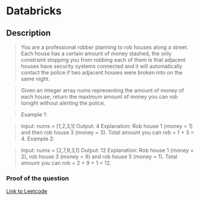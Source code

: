 # Databricks

## Description

>You are a professional robber planning to rob houses along a street. Each house has a certain amount of money stashed, the only constraint stopping you from robbing each of them is that adjacent houses have security systems connected and it will automatically contact the police if two adjacent houses were broken into on the same night.

>Given an integer array nums representing the amount of money of each house, return the maximum amount of money you can rob tonight without alerting the police.



>Example 1:

>Input: nums = [1,2,3,1]
Output: 4
Explanation: Rob house 1 (money = 1) and then rob house 3 (money = 3).
Total amount you can rob = 1 + 3 = 4.
Example 2:

>Input: nums = [2,7,9,3,1]
Output: 12
Explanation: Rob house 1 (money = 2), rob house 3 (money = 9) and rob house 5 (money = 1).
Total amount you can rob = 2 + 9 + 1 = 12.

### Proof of the question
[Link to Leetcode](https://leetcode.com/discuss/interview-question/4162691/Databricks-SWE-interview-experience-or-L5-or-USA)
